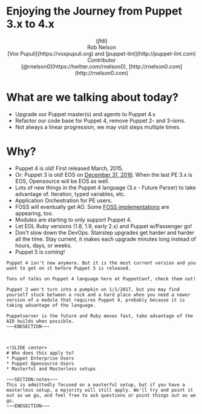 <!SLIDE center subsection>
# Enjoying the Journey from Puppet 3.x to 4.x
<center>(jfdi)</center>



<!SLIDE center>
<center>Rob Nelson</center>
<center>[Vox Pupuli](https://voxpupuli.org) and [puppet-lint](http://puppet-lint.com) Contributor</center>
<center>[@rnelson0](https://twitter.com/rnelson0), [http://rnelson0.com](http://rnelson0.com)</center>



<!SLIDE center>
# What are we talking about today?
* Upgrade our Puppet master(s) and agents to Puppet 4.x
* Refactor our code base for Puppet 4, remove Puppet 2- and 3-isms.
* Not always a linear progression, we may visit steps multiple times.



<!SLIDE incremental>

# Why?

* Puppet 4 is old! First released March, 2015.
* Or: Puppet 3 is old! EOS on [December 31, 2016](https://puppet.com/misc/puppet-enterprise-lifecycle). When the last PE 3.x is EOS, Opensource will be EOS as well.
* Lots of new things in the Puppet 4 language (3.x - Future Parser) to take advantage of. Iteration, typed variables, etc.
* Application Orchestration for PE users.
 * FOSS will eventually get AO. Some [FOSS implementations](https://github.com/ripienaar/mcollective-choria) are appearing, too.
* Modules are starting to only support Puppet 4. 
* Let EOL Ruby versions (1.8, 1.9, early 2.x) and Puppet w/Passenger go!
* Don't slow down the DevOps. Stairstep upgrades get harder and harder all the time. Stay current, it makes each upgrade minutes long instead of hours, days, or weeks.
* Puppet 5 is coming!

~~~SECTION:notes~~~
Puppet 4 isn't new anymore. But it is the most current version and you want to get on it before Puppet 5 is released.

Tons of talks on Puppet 4 language here at PuppetConf, check them out!

Puppet 3 won't turn into a pumpkin on 1/1/2017, but you may find yourself stuck between a rock and a hard place when you need a newer version of a module that requires Puppet 4, probably because it is taking advantage of the language.

Puppetserver is the future and Ruby moves fast, take advantage of the AIO builds when possible.
~~~ENDSECTION~~~



<!SLIDE center>
# Who does this apply to?
* Puppet Enterprise Users
* Puppet Opensource Users
* Masterful and Masterless setups

~~~SECTION:notes~~~
This is admittedly focused on a masterful setup, but if you have a masterless setup, a majority will still apply. We'll try and point it out as we go, and feel free to ask questions or point things out as we go.
~~~ENDSECTION~~~
